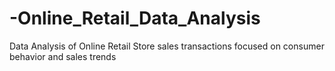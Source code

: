 # -Online_Retail_Data_Analysis
Data Analysis of Online Retail Store sales transactions focused on consumer behavior and sales trends
